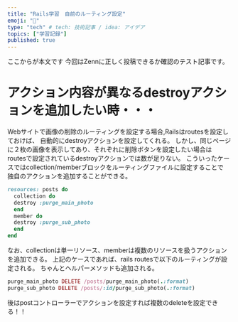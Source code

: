 ```yaml
---
title: "Rails学習　自前のルーティング設定"
emoji: "🐥"
type: "tech" # tech: 技術記事 / idea: アイデア
topics: ["学習記録"]
published: true
---
```

ここからが本文です
今回はZennに正しく投稿できるか確認のテスト記事です。

# アクション内容が異なるdestroyアクションを追加したい時・・・
Webサイトで画像の削除のルーティングを設定する場合,Railsはroutesを設定しておけば、
自動的にdestroyアクションを設定してくれる。
しかし、同じページに２枚の画像を表示してあり、それぞれに削除ボタンを設定したい場合は
routesで設定されているdestroyアクションでは数が足りない。
こういったケースではcollection/memberブロックをルーティングファイルに設定することで
独自のアクションを追加することができる。

```rb
resources: posts do
  collection do
  destroy :purge_main_photo
  end
  member do
  destroy :purge_sub_photo
  end
end
```
なお、collectionは単一リソース、memberは複数のリソースを扱うアクションを追加できる。
上記のケースであれば、rails routesで以下のルーティングが設定される。
ちゃんとヘルパーメソッドも追加される。

```rb
purge_main_photo DELETE /posts/purge_main_photo(.:format)
purge_sub_photo DELETE /posts/:id/purge_sub_photo(.:format)
```

後はpostコントローラーでアクションを設定すれば複数のdeleteを設定できる！！